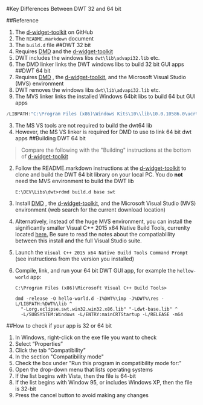 #Key Differences Between DWT 32 and 64 bit

##Reference
1. The [d-widget-toolkit](https://www.github.com/d-widget-toolkit/dwt) on GitHub
2. The `README.markdown` document
3. The `build.d` file
##DWT 32 bit
1. Requires [DMD](https://www.dlang.org) and the [d-widget-toolkit](https://www.github.com/d-widget-toolkit/dwt)
2. DWT includes the windows libs `dwt\lib\advapi32.lib` etc.
2. The DMD linker links the DWT windows libs to build 32 bit GUI apps
##DWT 64 bit
1. Requires [DMD](https://www.dlang.org) , the [d-widget-toolkit](https://www.github.com/d-widget-toolkit/dwt), and the Microsoft Visual Studio (MVS) environment
2. DWT removes the windows libs `dwt\lib\advapi32.lib` etc.
2. The MVS linker links the installed Windows 64bit libs to build 64 but GUI apps
```d
/LIBPATH:"C:\Program Files (x86)\Windows Kits\10\\lib\10.0.10586.0\ucrt\x64" 
```
3. The MS VS tools are not required to build the dwt64 lib
4. However, the MS VS linker is required for DMD to use to link 64 bit dwt apps
##Building DWT 64 bit
>Compare the following with the "Building" instructions at the bottom of  [d-widget-toolkit](https://www.github.com/d-widget-toolkit/dwt)

2. Follow the README.markdown instructions at the [d-widget-toolkit](https://www.github.com/d-widget-toolkit/dwt) to clone and build the DWT 64 bit library on your local PC.  You do **not** need the MVS environment to build the DWT lib

	```dos
	E:\DEV\Libs\dwt>rdmd build.d base swt
	```
1. Install [DMD](https://www.dlang.org) , the [d-widget-toolkit](https://www.github.com/d-widget-toolkit/dwt), and the Microsoft Visual Studio (MVS) environment (web search for the current download location)

2. Alternatively, instead of the huge MVS environment, you can install the significantly smaller Visual C++ 2015 x64 Native Build Tools, currenlty located [here.](http://landinghub.visualstudio.com/visual-cpp-build-tools) Be sure to read the notes about the compatiablility between this install and the full Visual Studio suite.
3. Launch the `Visual C++ 2015 x64 Native Build Tools Command Prompt` (see instructions from the version you installed)
4. Compile, link, and run your 64 bit DWT GUI app, for example the `hellow-world` app:

	```
	C:\Program Files (x86)\Microsoft Visual C++ Build Tools>

	dmd -release -O hello-world.d -I%DWT%\imp -J%DWT%\res -L/LIBPATH:%DWT%\lib ^
	  "-Lorg.eclipse.swt.win32.win32.x86.lib" "-Ldwt-base.lib" ^
	  -L/SUBSYSTEM:Windows -L/ENTRY:mainCRTStartup -L/RELEASE -m64
	```
##How to check if your app is 32 or 64 bit
1. In Windows, right-click on the exe file you want to check
2. Select “Properties”
3. Click the tab “Compatibility”
4. In the section "Compatibility mode"
5. Check the box under "Run this program in compatibility mode for:"
6. Open the drop-down menu that lists operating systems
7. If the list begins with Vista, then the file is 64-bit
8. If the list begins with Window 95, or includes Windows XP, then the file is 32-bit
9. Press the cancel button to avoid making any changes
